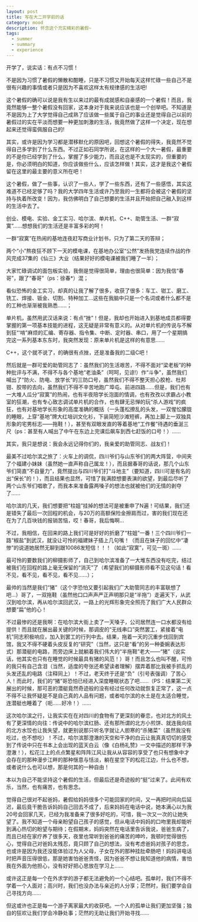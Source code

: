 ```yaml
---
layout: post
title: 写在大二开学前的话
category: mood
description: 怀念这个充实精彩的暑假~
tags:
  - summer
  - summary
  - experience
---
```


开学了，说实话：有点不习惯！­

不是因为习惯了暑假的懒散和酣睡，只是不习惯又开始每天这样忙碌一些自己不是很有兴趣的事情或者只是因为不喜欢这样太有规律感的生活吧!­

这个暑假的确可以说是我有生以来过的最有成就感和自豪感的一个暑假！而且，我竟然能够一整个暑假没有回家，这本身对于我来说应该也是一个创举吧。不知道是不是因为上了大学觉得自己成熟了应该做一些属于自己的事业还是觉得自己以前的暑假过的实在平淡而想要一种更加刺激的生活，我竟然做了这样一个决定，现在想起来还觉得蛮佩服自己的!­

其实，或许是因为学习都是潜移默化的原因吧，回想这个暑假的得失，我竟然不觉得自己多学到了什么东西。不过正如石同学所说，在这样的一个大一暑假，最重要的不是你已经学到了什么，掌握了多少能力，而且这也是不太现实的，但重要的是，你必须明白的知道，你应该做些什么，应该怎样做！其实，这才是我这个暑假留在这里的最主要的意义所在吧！­

这个暑假，做了一些事，认识了一些人，学了一些东西，还有了一些感悟，其实这难道不已经足够了吗？我的大学四年生活或许乃至我的一生都将会被这个暑假的坚持与执着所改变！因为，我仿佛明白了自己想要的生活并且开始把自己融入到这样的生活中去了。­

创业、模电、实验、金工实习、哈尔滨、单片机、C++、助管生活、一群“寂寞”……想想我们的生活还是丰富多彩的呵！­

一群“寂寞”在热闹的基地连夜赶写商业计划书，只为了第二天的答辩；­

两个“小”熬夜狂不顾下一天的模电课，在基地办公室“公然”发扬我党连续作战的作风完成37集的《仙三》大业（结果好好的模电课被我们睡了一半）；­

大家忙碌调试的面包板实验，我倒是觉得很简单，理由也很简单：因为我信“春哥”，跟了“春哥”（ps：徐春*）混；­

看似恐怖的金工实习，却真的让我了解了很多，收获了很多：车工、钳工、磨工、铣工、焊接、钣金、切割、特种加工…这些在我脑中只是一个名词或者什么都不是的工种也渐渐被我熟悉……；­

单片机，虽然用武汉话来说：有点“挫”！但是，我却也开始进入到基地成员都得要掌握的第一项基本技能的进程，这无疑是非常有意义的。从对单片机的传说与不解到狂“‘啃”麻烦的汇编、寄存器、指令集、中断、定时器、串口，用了一个星期搞完这一系列基本东东时，我突然发现：原来单片机是这样的有意思……­

C++，这个就不说了，的确很有点挫，还是准备我的二级C吧！­

然后就是一群可爱的助管同志了：虽然我们的生活艰苦，不得不面对“梁老板”的种种批评与不满，不得不与各个基地“老油条”（呵呵，见谅!）作“斗争”，虽然我们喊出了“防火、防电、放学长”的三防口号，虽然我们不得不整天担心胶枪、杜邦钳、胶带的去向，虽然我们不得不辛苦地跑广埠屯、前进四路……但是，我们也有一大堆人瓜分“寂寞”的热闹，也有半夜陪学长泡面的情调，也有孜孜以求霸占小教室的狂潮，也有专心致志调试单片机的合作，也有肆无忌惮的玩“杀人游戏”的疯狂，也有对基地学长形象的高度准确的概括（一头蓬松撩乱的头发，一双惺忪朦胧的睡眼，上穿“基地”牌大红培训文化衫，下装简短沙滩短裤，再加上脚上一双独具形象的宅男标志——拖鞋！），甚至有双眼发直的等着基地“工作餐”待遇的垂涎三尺（ps：甚至有人喊出了中午在东边上完课后飙车到西七赶饭的口号！）……­

其实，我只是想说：我会永远记得你们的，我亲爱的助管同志、战友们！­

最美不过哈尔滨之旅了：火车上的调侃，四川爷们与山东爷们的两大阵营，中间夹了个福建小妹妹（虽然她一直声称自己属龙！），而且据春哥的话说，那几个山东爷们简直“不自量力”，竟然提出与四川爷们打“斗地主”（要知道，四川可是有名的出“保长”的！），而且结果也显然，可惜了我满腔想要表演的欲望，到最后尽听了两个山东爷们唱歌了，而我本来准备露两嗓子的想法也就被他们的无情的剥夺了……­

哈尔滨的几天，我们想要把“柱姐”挂掉的想法可是被重申了N遍！可结果，我们还是错失了最后一次回程的机会，与20万的高额保险金擦肩而过，害的我们现在还在为了几百块钱的报销苦恼，哎！春哥，我后悔啊…­

不过，我相信，在回来的路上我们可是好好的折磨了“柱姐”一番！三个四川爷们一路“椒盐”到武汉，就没让可怜的福建妹子插上几句嘴！（而且在妹子的回忆中“凄惨”的说道她居然无聊到跟10086发短信！！！（如此“寂寞”，可见一斑）……  ­

最可怜的要数我们的柳摄影师了，自己到哈尔滨准备了一大堆东西没有吃完，结过被我们在回程的路上毫无保留的“消灭”了（希望我们的柳摄影师看不见这句话！看不见，看不见，看不见，看不见……）；­

最帅的当然是我们“猪”（这个字恐怕又要引起我们广大助管同志的丰富联想了吧…）哥了，一双拖鞋（虽然他口口声声严正声明那只是“半拖”）走遍天下，从武汉到哈尔滨，再从哈尔滨回武汉，一路上的光辉形象完全照亮了我们广大人民群众想要“扁”他的心！­

不过最惨的还是我啊：在哈尔滨大街上卖了一天嗓子，公司居然连一口水都没有给提供！而且就在展出最关键的时候，那调皮的“无线串口”突然罢工，紧接着“电机”同志积极响应，加入到罢工的行列中去。结果，拖着一天的沉重步伐回到宾馆，我又不得不硬着头皮反复的“研究”（当然，这只是“看”的另一种委婉表达形式）那潜艇的电路，而旁边床上就躺着我们伟大的“半拖鞋”老大——“猪”（说实话，他其实也只有在睡觉的时候最具有猪的风范！）哥！而且怎么也叫不醒，可怜的我只有自己含泪（当然，适度的夸张还希望读者理解）摆弄着那比我被手抓乱的头发还乱的电路（注释同上）！不过，老天终于还是“负”（引号表强调）了苦心人！而此时，我们的“猪”哥恐怕已经进入深度睡眠状态了吧……（PS：结果第二天展出的时候，那可恶的潜艇竟然奇迹般的没有经过任何改动就恢复正常了，这一点不得不让我怀疑是不是自己真的人品有问题，或者哈尔滨的水土是在太适合睡觉，连潜艇也睡着了（呃……好冷！）……­

这次哈尔滨之行，让我实实在在对四川的食物有了更深刻的眷恋，也对北方的风土有了更深情的向往：传说中的哈尔滨红肠、还有那所谓的北方小煎饼、就连我向往的北方水饺也让我失望，就更别说那只听名字就让人胆寒的“杀猪菜”（虽然我没有吃过，也不想吃）！不过，哈尔滨那澄澈的天空和干净的白云让我真真切切的感受到了传说中只在书本上会出现的蓝天白云（像《白杨礼赞》一文中描述的那样干净澄澈！），松花江上的点点繁星和阵阵江风让我从从容容的享受了也只有想象中才会存在的那种漫步江畔的那种惬意与恬淡，躺在星空下的松花江边，什么也不想，或者说什么也可以想，那是何其的一种自由！

本以为自己不能坚持这个暑假的生活，但最后还是奇迹般的“挺”过来了。此间有欢乐，当然，也有痛苦，也有思念。­

觉得自己很对不起爸妈，暑假给妈妈很多个可能回家的时间，又一再把时间向后延迟，最后竟干脆告诉妈妈自己回去不成了，后来妈妈在电话中说，她本满心以为我20号会回家几天，已经为我准备来了很多好吃的，可惜，我一次又一次的让她失望了。我不知道一个母亲盼望自己孩子的感觉，但从电话中妈妈的口吻里我却能听到满心热切的盼望与期待；在假期末，妈妈突然在电话里告诉我说，爸爸生病了，而且已经在家疗养了很多天，夜里也常听到爸爸的痛苦的呻吟，我顿时觉得很伤心，觉得自己对爸妈太残忍，竟只顾了自己的想法，没有考虑爸妈对孩子的思念，也或许是因为我还没能体验过为人父母，子女在外的那种挂肚牵肠吧！妈妈讲电话时把声音压得很低，那是她害怕爸爸责怪，因为爸爸不想让我知道他的病情，害怕我在外面为他担心，没有好好把心思放在学习上……­

或许这正是每一个在外求学的游子都无法避免的一个心结吧。孤单时，我们不得不学着一个人面对；高兴时，我们也没办法与亲近的人分享；茫然时，我们要学会自己寻找方向……­

但这或许也正是每一个游子离家最大的收获吧。一个人的孤单让我们更加坚强；独自的狂欢让我们学会冷静处事；茫然的无助让我们开始寻找……­
